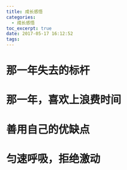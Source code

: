 ```yaml
---
title: 成长感悟
categories:
  - 成长感悟
toc_excerpt: true
date: 2017-05-17 16:12:52
tags:
---
```


# 那一年失去的标杆

# 那一年，喜欢上浪费时间

# 善用自己的优缺点

# 匀速呼吸，拒绝激动
